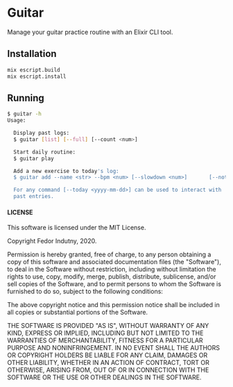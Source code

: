 # Guitar

Manage your guitar practice routine with an Elixir CLI tool.

## Installation

```sh
mix escript.build
mix escript.install
```

## Running

```sh
$ guitar -h
Usage:

  Display past logs:
  $ guitar [list] [--full] [--count <num>]

  Start daily routine:
  $ guitar play

  Add a new exercise to today's log:
  $ guitar add --name <str> --bpm <num> [--slowdown <num>]       [--notes <str>] [--strings <even|odd>]

  For any command [--today <yyyy-mm-dd>] can be used to interact with
  past entries.
```

#### LICENSE

This software is licensed under the MIT License.

Copyright Fedor Indutny, 2020.

Permission is hereby granted, free of charge, to any person obtaining a
copy of this software and associated documentation files (the
"Software"), to deal in the Software without restriction, including
without limitation the rights to use, copy, modify, merge, publish,
distribute, sublicense, and/or sell copies of the Software, and to permit
persons to whom the Software is furnished to do so, subject to the
following conditions:

The above copyright notice and this permission notice shall be included
in all copies or substantial portions of the Software.

THE SOFTWARE IS PROVIDED "AS IS", WITHOUT WARRANTY OF ANY KIND, EXPRESS
OR IMPLIED, INCLUDING BUT NOT LIMITED TO THE WARRANTIES OF
MERCHANTABILITY, FITNESS FOR A PARTICULAR PURPOSE AND NONINFRINGEMENT. IN
NO EVENT SHALL THE AUTHORS OR COPYRIGHT HOLDERS BE LIABLE FOR ANY CLAIM,
DAMAGES OR OTHER LIABILITY, WHETHER IN AN ACTION OF CONTRACT, TORT OR
OTHERWISE, ARISING FROM, OUT OF OR IN CONNECTION WITH THE SOFTWARE OR THE
USE OR OTHER DEALINGS IN THE SOFTWARE.
